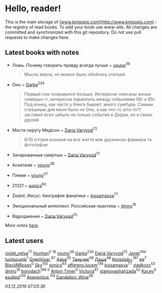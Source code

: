 # Hello, reader!
This is the main storage of [www.knigopis.com](http://www.knigopis.com) - the registry of read books.
To add your book use www-site. All changes are committed and synchronized with this git repository.
Do not use pull requests to make changes here.


## Latest books with notes
* Ложь. Почему говорить правду всегда лучше ~ [youno](users/302/302928912-vkontakte)<sup>39</sup>
    > Мысль верна, но можно было обойтись статьей.

* Оно ~ [Garka](users/115/115753719718250012620-google)<sup>234</sup>
    > Первый том понравился больше. Интересно описаны жизни семерых гг, интересна параллель между событиями 58г и 85г. Под конец, как часто у Кинга бывает, много сумбура. Самым страшным для меня было не Оно, а как что-то (кто-то?) заставил всех забыть не только события в Дерри, но и своих друзей

* Мости округу Медісон ~ [Daria Varyvod](users/829/829893410524253-facebook)<sup>72</sup>
    > 6/10 історія кохання на все життя між дружиною фермера та фотогрфом

* Зачарованные смертью ~ [Daria Varyvod](users/829/829893410524253-facebook)<sup>71</sup>

* Аскетизм ~ [youno](users/302/302928912-vkontakte)<sup>38</sup>

* Племя ~ [youno](users/302/302928912-vkontakte)<sup>37</sup>

* 21321 ~ [sonics](users/588/5880221-vkontakte)<sup>63</sup>

* Zealot. Иисус: биография фанатика ~ [kissamasya](users/684/68439978-vkontakte)<sup>77</sup>

* Эмоциональный интеллект. Российская практика ~ [dmiro](users/571/5714115-vkontakte)<sup>16</sup>

* Відродження ~ [Daria Varyvod](users/829/829893410524253-facebook)<sup>70</sup>


_More notes [here](latest_books_with_notes.md)._


## Latest users
[violet_velva](users/116/116961712580551399099-google)<sup>77</sup> 
[Hunhan](users/141/14193475-vkontakte)<sup>0</sup> 
[](users/270/270444099499-odnoklassniki)<sup>16</sup> 
[youno](users/302/302928912-vkontakte)<sup>39</sup> 
[Garka](users/115/115753719718250012620-google)<sup>234</sup> 
[Daria Varyvod](users/829/829893410524253-facebook)<sup>72</sup> 
[Janet](users/108/108113656204404967440-google)<sup>744</sup> 
[tumturumk](users/135/135685382-vkontakte)<sup>1</sup> 
[GvenVivar ](users/158/158266434925901-facebook)<sup>87</sup> 
[4apa](users/117/117392596378069249667-google)<sup>35</sup> 
[Таньчик](users/209/2096581563762610-facebook)<sup>49</sup> 
[Даша](users/334/334696193054530347-mailru)<sup>48</sup> 
[Knigolub~](users/111/111878597279669641685-google)<sup>197</sup> 
[ee](users/219/2195256973544755662-mailru)<sup>7</sup> 
[BlackNRoses](users/116/116141889586488878812-google)<sup>0</sup> 
[Sky](users/118/118049897850017649660-google)<sup>155</sup> 
[sonics](users/588/5880221-vkontakte)<sup>63</sup> 
[afferens.lucem](users/196/196071655-vkontakte)<sup>136</sup> 
[kissamasya](users/684/68439978-vkontakte)<sup>77</sup> 
[vladkozz](users/572/57239276-vkontakte)<sup>53</sup> 
[dmiro](users/571/5714115-vkontakte)<sup>16</sup> 
[borodach](users/157/15706320-vkontakte)<sup>196</sup> 
[](users/203/203760080-vkontakte)<sup>0</sup> 
[Anton Timer](users/100/100971491728532277953-google)<sup>0</sup> 
[Victoria](users/113/113794223924688167852-google)<sup>47</sup> 
[stamovashahzada](users/310/310646815-vkontakte)<sup>52</sup> 
[Kacey](users/101/101923954511104996192-google)<sup>0</sup> 
[exulted](users/100/100599204551896265722-google)<sup>130</sup> 
[Apprentice ](users/528/52821952-vkontakte)<sup>114</sup> 
[Dandelion_Wine](users/586/58602788-vkontakte)<sup>28</sup> 


_03.12.2019 07:03:36_

